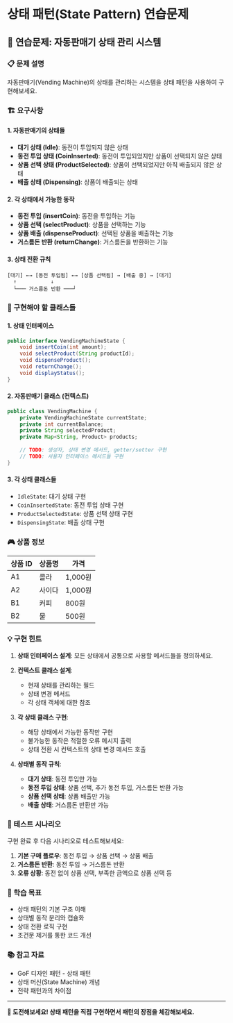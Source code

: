 # 상태 패턴(State Pattern) 연습문제

## 🎯 연습문제: 자동판매기 상태 관리 시스템

### 📋 문제 설명

자동판매기(Vending Machine)의 상태를 관리하는 시스템을 상태 패턴을 사용하여 구현해보세요.

### 🏗️ 요구사항

#### 1. 자동판매기의 상태들
- **대기 상태 (Idle)**: 동전이 투입되지 않은 상태
- **동전 투입 상태 (CoinInserted)**: 동전이 투입되었지만 상품이 선택되지 않은 상태  
- **상품 선택 상태 (ProductSelected)**: 상품이 선택되었지만 아직 배출되지 않은 상태
- **배출 상태 (Dispensing)**: 상품이 배출되는 상태

#### 2. 각 상태에서 가능한 동작
- **동전 투입 (insertCoin)**: 동전을 투입하는 기능
- **상품 선택 (selectProduct)**: 상품을 선택하는 기능
- **상품 배출 (dispenseProduct)**: 선택된 상품을 배출하는 기능
- **거스름돈 반환 (returnChange)**: 거스름돈을 반환하는 기능

#### 3. 상태 전환 규칙
```
[대기] ←→ [동전 투입됨] ←→ [상품 선택됨] → [배출 중] → [대기]
  ↑           ↓
  └─── 거스름돈 반환 ───┘
```

### 📝 구현해야 할 클래스들

#### 1. 상태 인터페이스
```java
public interface VendingMachineState {
    void insertCoin(int amount);
    void selectProduct(String productId);
    void dispenseProduct();
    void returnChange();
    void displayStatus();
}
```

#### 2. 자동판매기 클래스 (컨텍스트)
```java
public class VendingMachine {
    private VendingMachineState currentState;
    private int currentBalance;
    private String selectedProduct;
    private Map<String, Product> products;
    
    // TODO: 생성자, 상태 변경 메서드, getter/setter 구현
    // TODO: 사용자 인터페이스 메서드들 구현
}
```

#### 3. 각 상태 클래스들
- `IdleState`: 대기 상태 구현
- `CoinInsertedState`: 동전 투입 상태 구현  
- `ProductSelectedState`: 상품 선택 상태 구현
- `DispensingState`: 배출 상태 구현

### 🎮 상품 정보
| 상품 ID | 상품명 | 가격 |
|---------|--------|------|
| A1 | 콜라 | 1,000원 |
| A2 | 사이다 | 1,000원 |
| B1 | 커피 | 800원 |
| B2 | 물 | 500원 |

### 💡 구현 힌트

1. **상태 인터페이스 설계**: 모든 상태에서 공통으로 사용할 메서드들을 정의하세요.

2. **컨텍스트 클래스 설계**: 
   - 현재 상태를 관리하는 필드
   - 상태 변경 메서드
   - 각 상태 객체에 대한 참조

3. **각 상태 클래스 구현**:
   - 해당 상태에서 가능한 동작만 구현
   - 불가능한 동작은 적절한 오류 메시지 출력
   - 상태 전환 시 컨텍스트의 상태 변경 메서드 호출

4. **상태별 동작 규칙**:
   - **대기 상태**: 동전 투입만 가능
   - **동전 투입 상태**: 상품 선택, 추가 동전 투입, 거스름돈 반환 가능
   - **상품 선택 상태**: 상품 배출만 가능
   - **배출 상태**: 거스름돈 반환만 가능

### 🧪 테스트 시나리오

구현 완료 후 다음 시나리오로 테스트해보세요:

1. **기본 구매 플로우**: 동전 투입 → 상품 선택 → 상품 배출
2. **거스름돈 반환**: 동전 투입 → 거스름돈 반환
3. **오류 상황**: 동전 없이 상품 선택, 부족한 금액으로 상품 선택 등

### 🎯 학습 목표

- 상태 패턴의 기본 구조 이해
- 상태별 동작 분리와 캡슐화
- 상태 전환 로직 구현
- 조건문 제거를 통한 코드 개선

### 📚 참고 자료

- GoF 디자인 패턴 - 상태 패턴
- 상태 머신(State Machine) 개념
- 전략 패턴과의 차이점

---

**💪 도전해보세요! 상태 패턴을 직접 구현하면서 패턴의 장점을 체감해보세요.** 